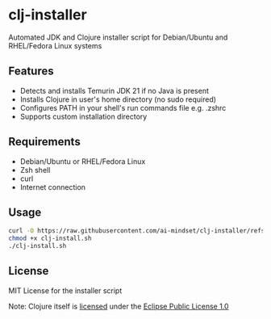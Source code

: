 # clj-installer
Automated JDK and Clojure installer script for Debian/Ubuntu and RHEL/Fedora Linux systems

## Features
- Detects and installs Temurin JDK 21 if no Java is present
- Installs Clojure in user's home directory (no sudo required)
- Configures PATH in your shell's run commands file e.g. .zshrc
- Supports custom installation directory

## Requirements
- Debian/Ubuntu or RHEL/Fedora Linux
- Zsh shell
- curl
- Internet connection

## Usage
```bash
curl -O https://raw.githubusercontent.com/ai-mindset/clj-installer/refs/heads/main/clj-install.sh
chmod +x clj-install.sh
./clj-install.sh
```

## License
MIT License for the installer script

Note: Clojure itself is [licensed](https://clojure.org/community/license) under the [Eclipse Public License 1.0](https://opensource.org/license/epl-1-0)  
